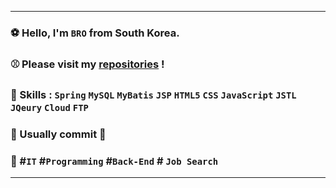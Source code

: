 ****

### ⚽	Hello, I'm `BRO` from South Korea.

### ⚾	Please visit  my [repositories](https://github.com/gudwo0121?tab=repositories) !

### 🏀	Skills : `Spring`  `MySQL` `MyBatis` `JSP` `HTML5` `CSS` `JavaScript` `JSTL` `JQeury` `Cloud` `FTP`
### 🏐	 Usually commit  🌝

### 🏈	#`IT` #`Programming` #`Back-End` # `Job Search`

*****

